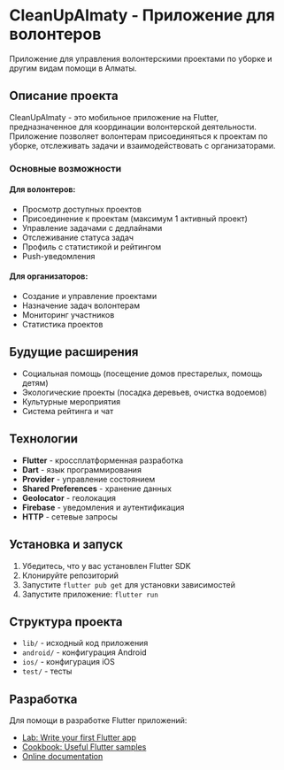 # CleanUpAlmaty - Приложение для волонтеров

Приложение для управления волонтерскими проектами по уборке и другим видам помощи в Алматы.

## Описание проекта

CleanUpAlmaty - это мобильное приложение на Flutter, предназначенное для координации волонтерской деятельности. Приложение позволяет волонтерам присоединяться к проектам по уборке, отслеживать задачи и взаимодействовать с организаторами.

### Основные возможности

#### Для волонтеров:
- Просмотр доступных проектов
- Присоединение к проектам (максимум 1 активный проект)
- Управление задачами с дедлайнами
- Отслеживание статуса задач
- Профиль с статистикой и рейтингом
- Push-уведомления

#### Для организаторов:
- Создание и управление проектами
- Назначение задач волонтерам
- Мониторинг участников
- Статистика проектов

## Будущие расширения

- Социальная помощь (посещение домов престарелых, помощь детям)
- Экологические проекты (посадка деревьев, очистка водоемов)
- Культурные мероприятия
- Система рейтинга и чат

## Технологии

- **Flutter** - кроссплатформенная разработка
- **Dart** - язык программирования
- **Provider** - управление состоянием
- **Shared Preferences** - хранение данных
- **Geolocator** - геолокация
- **Firebase** - уведомления и аутентификация
- **HTTP** - сетевые запросы

## Установка и запуск

1. Убедитесь, что у вас установлен Flutter SDK
2. Клонируйте репозиторий
3. Запустите `flutter pub get` для установки зависимостей
4. Запустите приложение: `flutter run`

## Структура проекта

- `lib/` - исходный код приложения
- `android/` - конфигурация Android
- `ios/` - конфигурация iOS
- `test/` - тесты

## Разработка

Для помощи в разработке Flutter приложений:

- [Lab: Write your first Flutter app](https://docs.flutter.dev/get-started/codelab)
- [Cookbook: Useful Flutter samples](https://docs.flutter.dev/cookbook)
- [Online documentation](https://docs.flutter.dev/)
